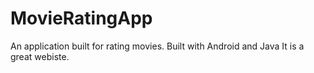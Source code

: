# MovieRatingApp
An application built for rating movies. Built with Android and Java
It is a great webiste.
